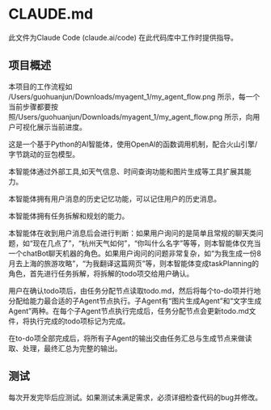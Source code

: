 # CLAUDE.md

此文件为Claude Code (claude.ai/code) 在此代码库中工作时提供指导。

## 项目概述

本项目的工作流程如 /Users/guohuanjun/Downloads/myagent_1/my_agent_flow.png 所示，每一个当前步骤都要按照/Users/guohuanjun/Downloads/myagent_1/my_agent_flow.png 所示，向用户可视化展示当前进度。

这是一个基于Python的AI智能体，使用OpenAI的函数调用机制，配合火山引擎/字节跳动的豆包模型。

本智能体通过外部工具,如天气信息、时间查询功能和图片生成等工具扩展其能力。

本智能体拥有用户消息的历史记忆功能，可以记住用户的历史消息。

本智能体拥有任务拆解和规划的能力。

本智能体在收到用户消息后会进行判断：如果用户询问的是简单且常规的聊天类问题，如“现在几点了”，“杭州天气如何”，“你叫什么名字”等等，则本智能体仅充当一个chatBot聊天机器的角色。如果用户询问的问题非常复杂，如“为我生成一份8月去上海的旅游攻略”，“为我翻译这篇网页”等，则本智能体变成taskPlanning的角色，首先进行任务拆解，将拆解的todo项交给用户确认。

用户在确认todo项后，由任务分配节点读取todo.md，然后将每个to-do项并行地分配给能力最合适的子Agent节点执行。子Agent有“图片生成Agent”和“文字生成Agent”两种。在每个子Agent节点执行完成后，任务分配节点会更新todo.md文件，将执行完成的todo项标记为完成。

在to-do项全部完成后，将所有子Agent的输出交由任务汇总与生成节点来做读取、处理，最终汇总为完整的输出。

## 测试
每次开发完毕后应测试。如果测试未满足需求，必须详细检查代码的bug并修改。